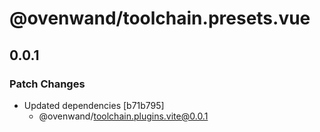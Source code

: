 # @ovenwand/toolchain.presets.vue

## 0.0.1

### Patch Changes

- Updated dependencies [b71b795]
  - @ovenwand/toolchain.plugins.vite@0.0.1

